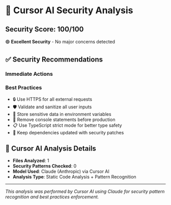 # 🤖 Cursor AI Security Analysis

## Security Score: 100/100

🟢 **Excellent Security** - No major concerns detected

## ✅ Security Recommendations

### Immediate Actions

### Best Practices
- 🔒 Use HTTPS for all external requests
- 🛡️ Validate and sanitize all user inputs
- 🔐 Store sensitive data in environment variables
- 🧹 Remove console statements before production
- 📋 Use TypeScript strict mode for better type safety
- 🔄 Keep dependencies updated with security patches

## 🎯 Cursor AI Analysis Details

- **Files Analyzed**: 1
- **Security Patterns Checked**: 0
- **Model Used**: Claude (Anthropic) via Cursor AI
- **Analysis Type**: Static Code Analysis + Pattern Recognition

---
*This analysis was performed by Cursor AI using Claude for security pattern recognition and best practices enforcement.*